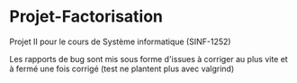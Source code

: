 # Projet-Factorisation
Projet II pour le cours de Système informatique (SINF-1252)

Les rapports de bug sont mis sous forme d'issues à corriger au plus vite et à fermé une fois corrigé (test ne plantent plus avec valgrind)
